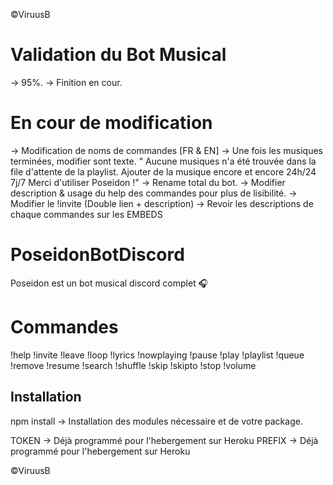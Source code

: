 ©ViruusB

# Validation du Bot Musical

-> 95%.
-> Finition en cour.

# En cour de modification

-> Modification de noms de commandes [FR & EN]
-> Une fois les musiques terminées, modifier sont texte.
" Aucune musiques n'a été trouvée dans la file d'attente de la playlist.
Ajouter de la musique encore et encore 24h/24 7j/7
Merci d'utiliser Poseidon !"
-> Rename total du bot.
-> Modifier description & usage du help des commandes pour plus de lisibilité.
-> Modifier le !invite (Double lien + description)
-> Revoir les descriptions de chaque commandes sur les EMBEDS

# PoseidonBotDiscord

Poseidon est un bot musical discord complet 🎧

# Commandes

!help
!invite
!leave
!loop
!lyrics
!nowplaying
!pause
!play
!playlist
!queue
!remove
!resume
!search
!shuffle
!skip
!skipto
!stop
!volume

## Installation

npm install -> Installation des modules nécessaire et de votre package.

TOKEN -> Déjà programmé pour l'hebergement sur Heroku
PREFIX -> Déjà programmé pour l'hebergement sur Heroku

©ViruusB

